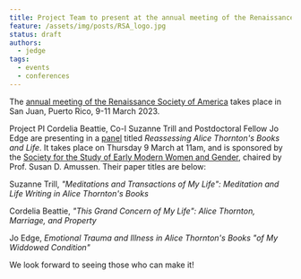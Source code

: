 ```yaml
---
title: Project Team to present at the annual meeting of the Renaissance Society of America, Puerto Rico, March 2023
feature: /assets/img/posts/RSA_logo.jpg
status: draft
authors:
  - jedge 
tags:
  - events
  - conferences 
---
```


The [annual meeting of the Renaissance Society of America](https://www.rsa.org/page/RSASanJuan2023) takes place in San Juan, Puerto Rico, 9-11 March 2023. 

Project PI Cordelia Beattie, Co-I Suzanne Trill and Postdoctoral Fellow Jo Edge are presenting in a [panel](https://rsa.confex.com/rsa/2023/meetingapp.cgi/Session/6418) titled *Reassessing Alice Thornton's Books and Life*. It takes place on Thursday 9 March at 11am, and is sponsored by the [Society for the Study of Early Modern Women and Gender](https://ssemwg.org/), chaired by Prof. Susan D. Amussen. Their paper titles are below:

Suzanne Trill, *"Meditations and Transactions of My Life": Meditation and Life Writing in Alice Thornton's Books*

Cordelia Beattie, *"This Grand Concern of My Life": Alice Thornton, Marriage, and Property*

Jo Edge, *Emotional Trauma and Illness in Alice Thornton's Books "of My Widdowed Condition"*

We look forward to seeing those who can make it!